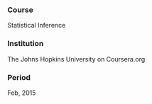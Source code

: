 ### Course
Statistical Inference

### Institution
The Johns Hopkins University on Coursera.org

### Period
Feb, 2015
